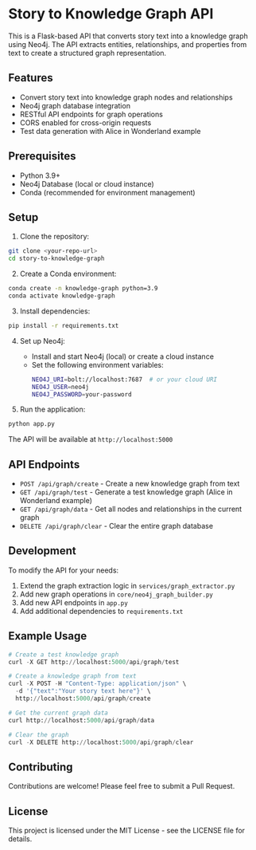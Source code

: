 # Story to Knowledge Graph API

This is a Flask-based API that converts story text into a knowledge graph using Neo4j. The API extracts entities, relationships, and properties from text to create a structured graph representation.

## Features

- Convert story text into knowledge graph nodes and relationships
- Neo4j graph database integration
- RESTful API endpoints for graph operations
- CORS enabled for cross-origin requests
- Test data generation with Alice in Wonderland example

## Prerequisites

- Python 3.9+
- Neo4j Database (local or cloud instance)
- Conda (recommended for environment management)

## Setup

1. Clone the repository:

```bash
git clone <your-repo-url>
cd story-to-knowledge-graph
```

2. Create a Conda environment:

```bash
conda create -n knowledge-graph python=3.9
conda activate knowledge-graph
```

3. Install dependencies:

```bash
pip install -r requirements.txt
```

4. Set up Neo4j:

   - Install and start Neo4j (local) or create a cloud instance
   - Set the following environment variables:
     ```bash
     NEO4J_URI=bolt://localhost:7687  # or your cloud URI
     NEO4J_USER=neo4j
     NEO4J_PASSWORD=your-password
     ```

5. Run the application:

```bash
python app.py
```

The API will be available at `http://localhost:5000`

## API Endpoints

- `POST /api/graph/create` - Create a new knowledge graph from text
- `GET /api/graph/test` - Generate a test knowledge graph (Alice in Wonderland example)
- `GET /api/graph/data` - Get all nodes and relationships in the current graph
- `DELETE /api/graph/clear` - Clear the entire graph database

## Development

To modify the API for your needs:

1. Extend the graph extraction logic in `services/graph_extractor.py`
2. Add new graph operations in `core/neo4j_graph_builder.py`
3. Add new API endpoints in `app.py`
4. Add additional dependencies to `requirements.txt`

## Example Usage

```python
# Create a test knowledge graph
curl -X GET http://localhost:5000/api/graph/test

# Create a knowledge graph from text
curl -X POST -H "Content-Type: application/json" \
  -d '{"text":"Your story text here"}' \
  http://localhost:5000/api/graph/create

# Get the current graph data
curl http://localhost:5000/api/graph/data

# Clear the graph
curl -X DELETE http://localhost:5000/api/graph/clear
```

## Contributing

Contributions are welcome! Please feel free to submit a Pull Request.

## License

This project is licensed under the MIT License - see the LICENSE file for details.
